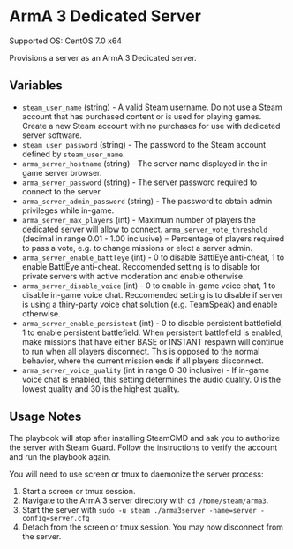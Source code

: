 # ArmA 3 Dedicated Server
Supported OS: CentOS 7.0 x64

Provisions a server as an ArmA 3 Dedicated server.

## Variables
* `steam_user_name` (string) - A valid Steam username. Do not use a Steam account that has purchased content or is used for playing games. Create a new Steam account with no purchases for use with dedicated server software.
* `steam_user_password` (string) - The password to the Steam account defined by `steam_user_name`.
* `arma_server_hostname` (string) - The server name displayed in the in-game server browser.
* `arma_server_password` (string) - The server password required to connect to the server.
* `arma_server_admin_password` (string) - The password to obtain admin privileges while in-game.
* `arma_server_max_players` (int) - Maximum number of players the dedicated server will allow to connect.
`arma_server_vote_threshold` (decimal in range 0.01 - 1.00 inclusive) = Percentage of players required to pass a vote, e.g. to change missions or elect a server admin.
* `arma_server_enable_battleye` (int) - 0 to disable BattlEye anti-cheat, 1 to enable BattlEye anti-cheat. Reccomended setting is to disable for private servers with active moderation and enable otherwise.
* `arma_server_disable_voice` (int) - 0 to enable in-game voice chat, 1 to disable in-game voice chat. Reccomended setting is to disable if server is using a thiry-party voice chat solution (e.g. TeamSpeak) and enable otherwise.
* `arma_server_enable_persistent` (int) - 0 to disable persistent battlefield, 1 to enable persistent battlefield. When persistent battlefield is enabled, make missions that have either BASE or INSTANT respawn will continue to run when all players disconnect. This is opposed to the normal behavior, where the current mission ends if all players disconnect.
* `arma_server_voice_quality` (int in range 0-30 inclusive) - If in-game voice chat is enabled, this setting determines the audio quality. 0 is the lowest quality and 30 is the highest quality.

## Usage Notes
The playbook will stop after installing SteamCMD and ask you to authorize the server with Steam Guard. Follow the instructions to verify the account and run the playbook again.

You will need to use screen or tmux to daemonize the server process:
1. Start a screen or tmux session.
1. Navigate to the ArmA 3 server directory with `cd /home/steam/arma3`.
1. Start the server with `sudo -u steam ./arma3server -name=server -config=server.cfg`
1. Detach from the screen or tmux session. You may now disconnect from the server.
